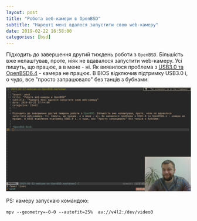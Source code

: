 ```yaml
---
layout: post
title: "Робота веб-камери в OpenBSD"
subtitle: "Нарешті мені вдалося запустити свою web-камеру"
date: 2019-02-22 16:58:00
categories: [bsd]
---
```


Підходить до завершення другий тиждень роботи з `OpenBSD`. Більшість вже нелаштував, проте, ніяк не вдавалося запустити web-камеру. Усі пишуть, що працює, а в мене - ні. Як виявилося проблема з [USB3.0 та OpenBSD6.4][openbsd mail list] - камера не працює. В BIOS відключив підтримку USB3.0 і, о чудо, все "просто запрацювало" без танців з бубнами:

![OpenBSD video](/assets/posts/2019-02-22_18-51-00_screenshot.png)

PS: камеру запускаю командою:

    mpv --geometry=-0-0 --autofit=25%  av://v4l2:/dev/video0

[openbsd mail list]: https://marc.info/?l=openbsd-misc&m=155057838803889&w=2
